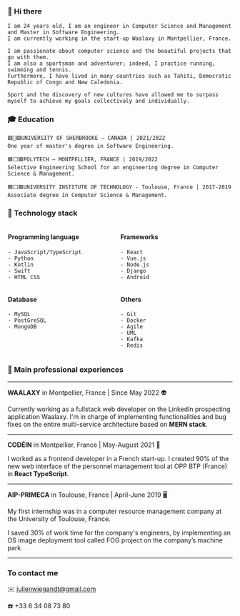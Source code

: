 ### 👋 Hi there

```
I am 24 years old, I am an engineer in Computer Science and Management and Master in Software Engineering.
I am currently working in the start-up Waalaxy in Montpellier, France.

I am passionate about computer science and the beautiful projects that go with them.
I am also a sportsman and adventurer; indeed, I practice running, swimming and tennis.
Furthermore, I have lived in many countries such as Tahiti, Democratic Republic of Congo and New Caledonia.

Sport and the discovery of new cultures have allowed me to surpass myself to achieve my goals collectivaly and individually.
```

### 🎓 Education

```
🟥🍁🟥UNIVERSITY OF SHERBROOKE – CANADA | 2021/2022
One year of master's degree in Software Engineering.
```

```
🟦⬜🟥POLYTECH – MONTPELLIER, FRANCE | 2019/2022
Selective Engineering School for an engineering degree in Computer Science & Management.
```

```
🟦⬜🟥UNIVERSITY INSTITUTE OF TECHNOLOGY - Toulouse, France | 2017-2019
Associate degree in Computer Science & Management.
```

### 📱 Technology stack

<div style="display: flex; justify-content: space-around;">
<div style="width: 250px;">

#### Programming language

```
- JavaScript/TypeScript
- Python
- Kotlin
- Swift
- HTML CSS
```

</div>
<div style="width: 250px;">

#### Frameworks

```
- React
- Vue.js
- Node.js
- Django
- Android
```

</div>
</div>
<div style="display: flex; justify-content: space-around;">
<div style="width: 250px;">

#### Database

```
- MySQL
- PostGreSQL
- MongoDB
```

</div>
<div style="width: 250px;">

#### Others

```
- Git
- Docker
- Agile
- UML
- Kafka
- Redis
```

</div>
</div>

### 🌱 Main professional experiences

---

**WAALAXY** in Montpellier, France | Since May 2022 👽

Currently working as a fullstack web developer on the LinkedIn prospecting application Waalaxy.
I'm in charge of implementing functionalities and bug fixes on the entire multi-service architecture based on **MERN stack**.

---

**CODÉIN** in Montpellier, France | May-August 2021 🎨

I worked as a frontend developer in a French start-up.
I created 90% of the new web interface of the personnel management tool at OPP BTP (France) in **React TypeScript**.

---

**AIP-PRIMECA** in Toulouse, France | April-June 2019 🖥️

My first internship was in a computer resource management company at the University of
Toulouse, France.

I saved 30% of work time for the company's engineers, by implementing an OS image deployment tool called FOG project on the company’s machine park.

---

### To contact me

✉️ julienwiegandt@gmail.com

☎️ +33 6 34 08 73 80
